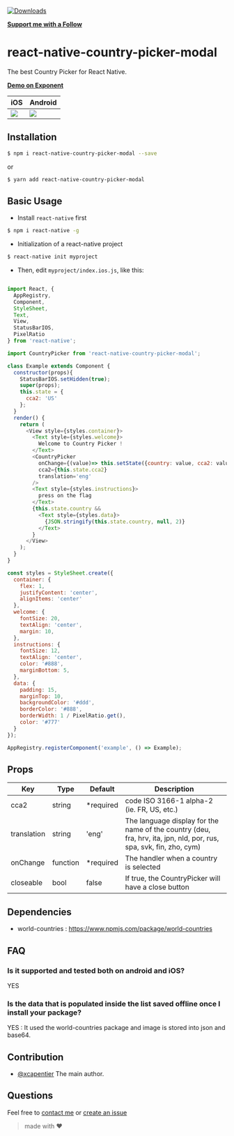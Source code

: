 [![Downloads](https://img.shields.io/npm/dm/react-native-country-picker-modal.svg)](https://www.npmjs.com/package/react-native-country-picker-modal)

[**Support me with a Follow**](https://github.com/xcarpentier/followers)

# react-native-country-picker-modal

The best Country Picker for React Native.

[**Demo on Exponent**](https://getexponent.com/@xcarpentier/react-native-country-picker-demo)

| iOS | Android |
| --------|---------|
|![](http://i.giphy.com/l2SpOUptMAEXW2jqU.gif)|![](http://i.giphy.com/26ufd30pDhSeEbIwE.gif)|
## Installation
```bash
$ npm i react-native-country-picker-modal --save
```
or
```bash
$ yarn add react-native-country-picker-modal
```
## Basic Usage
- Install `react-native` first

```bash
$ npm i react-native -g
```

- Initialization of a react-native project

```bash
$ react-native init myproject
```

- Then, edit `myproject/index.ios.js`, like this:

```javascript

import React, {
  AppRegistry,
  Component,
  StyleSheet,
  Text,
  View,
  StatusBarIOS,
  PixelRatio
} from 'react-native';

import CountryPicker from 'react-native-country-picker-modal';

class Example extends Component {
  constructor(props){
    StatusBarIOS.setHidden(true);
    super(props);
    this.state = {
      cca2: 'US'
    };
  }
  render() {
    return (
      <View style={styles.container}>
        <Text style={styles.welcome}>
          Welcome to Country Picker !
        </Text>
        <CountryPicker
          onChange={(value)=> this.setState({country: value, cca2: value.cca2})}
          cca2={this.state.cca2}
          translation='eng'
        />
        <Text style={styles.instructions}>
          press on the flag
        </Text>
        {this.state.country &&
          <Text style={styles.data}>
            {JSON.stringify(this.state.country, null, 2)}
          </Text>
        }
      </View>
    );
  }
}

const styles = StyleSheet.create({
  container: {
    flex: 1,
    justifyContent: 'center',
    alignItems: 'center'
  },
  welcome: {
    fontSize: 20,
    textAlign: 'center',
    margin: 10,
  },
  instructions: {
    fontSize: 12,
    textAlign: 'center',
    color: '#888',
    marginBottom: 5,
  },
  data: {
    padding: 15,
    marginTop: 10,
    backgroundColor: '#ddd',
    borderColor: '#888',
    borderWidth: 1 / PixelRatio.get(),
    color: '#777'
  }
});

AppRegistry.registerComponent('example', () => Example);
```

## Props

| Key | Type | Default | Description |
| --- | --- | --- | --- |
| cca2 | string | \*required | code ISO 3166-1 alpha-2 (ie. FR, US, etc.)|
| translation | string | 'eng' | The language display for the name of the country (deu, fra, hrv, ita, jpn, nld, por, rus, spa, svk,  fin, zho, cym) |
| onChange | function | \*required | The handler when a country is selected |
| closeable | bool | false | If true, the CountryPicker will have a close button |

## Dependencies
- world-countries : https://www.npmjs.com/package/world-countries

## FAQ
### Is it supported and tested both on android and iOS?
YES
### Is the data that is populated inside the list saved offline once I install your package?
YES : It used the world-countries package and image is stored into json and base64.

## Contribution

- [@xcapentier](mailto:contact@xaviercarpentier.com) The main author.

## Questions

Feel free to [contact me](mailto:contact@xaviercarpentier.com) or [create an issue](https://github.com/xcarpentier/react-native-country-picker/issues/new)

> made with ♥
